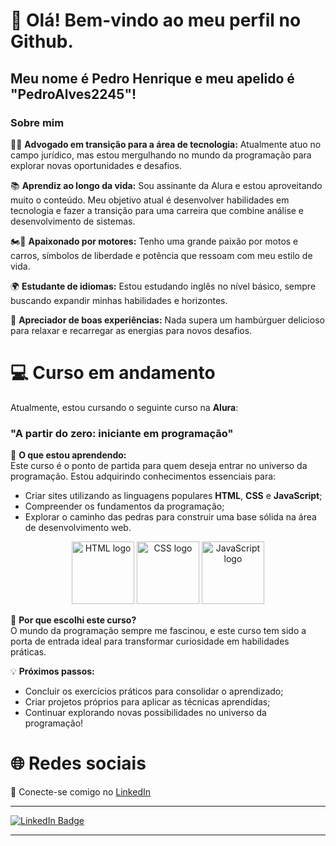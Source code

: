 # 👋 Olá! Bem-vindo ao meu perfil no Github.  
## Meu nome é Pedro Henrique e meu apelido é "PedroAlves2245"!  

### Sobre mim  

👨‍⚖️ **Advogado em transição para a área de tecnologia:** Atualmente atuo no campo jurídico, mas estou mergulhando no mundo da programação para explorar novas oportunidades e desafios.  

📚 **Aprendiz ao longo da vida:** Sou assinante da Alura e estou aproveitando muito o conteúdo. Meu objetivo atual é desenvolver habilidades em tecnologia e fazer a transição para uma carreira que combine análise e desenvolvimento de sistemas.  

🏍️🚗 **Apaixonado por motores:** Tenho uma grande paixão por motos e carros, símbolos de liberdade e potência que ressoam com meu estilo de vida.  

🌍 **Estudante de idiomas:** Estou estudando inglês no nível básico, sempre buscando expandir minhas habilidades e horizontes.  

🍔 **Apreciador de boas experiências:** Nada supera um hambúrguer delicioso para relaxar e recarregar as energias para novos desafios.  

# 💻 Curso em andamento  

Atualmente, estou cursando o seguinte curso na **Alura**:  
### **"A partir do zero: iniciante em programação"**  

🚀 **O que estou aprendendo:**  
Este curso é o ponto de partida para quem deseja entrar no universo da programação. Estou adquirindo conhecimentos essenciais para:  
- Criar sites utilizando as linguagens populares **HTML**, **CSS** e **JavaScript**;  
- Compreender os fundamentos da programação;  
- Explorar o caminho das pedras para construir uma base sólida na área de desenvolvimento web.  

<p align="center">
  <img src="https://upload.wikimedia.org/wikipedia/commons/6/61/HTML5_logo_and_wordmark.svg" alt="HTML logo" width="100" height="100">
  <img src="https://upload.wikimedia.org/wikipedia/commons/d/d5/CSS3_logo_and_wordmark.svg" alt="CSS logo" width="100" height="100">
  <img src="https://upload.wikimedia.org/wikipedia/commons/6/6a/JavaScript-logo.png" alt="JavaScript logo" width="100" height="100">
</p>  

🎯 **Por que escolhi este curso?**  
O mundo da programação sempre me fascinou, e este curso tem sido a porta de entrada ideal para transformar curiosidade em habilidades práticas.  

💡 **Próximos passos:**  
- Concluir os exercícios práticos para consolidar o aprendizado;  
- Criar projetos próprios para aplicar as técnicas aprendidas;  
- Continuar explorando novas possibilidades no universo da programação!  

# 🌐 Redes sociais  

📌 Conecte-se comigo no [LinkedIn](https://www.linkedin.com/in/pedro-henrique-rodrigues-alves/)  

---

<p align="left">
  <a href="(https://www.linkedin.com/in/pedro-henrique-rodrigues-alves/)" target="_blank">
    <img src="https://img.shields.io/badge/LinkedIn-0077B5?style=for-the-badge&logo=linkedin&logoColor=white" alt="LinkedIn Badge">
  </a>
</p>

---
